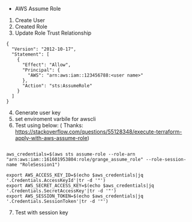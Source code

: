 * AWS Assume Role

1. Create User
2. Created Role
3. Update Role Trust Relationship
```
{
  "Version": "2012-10-17",
  "Statement": [
    {
      "Effect": "Allow",
      "Principal": {
        "AWS": "arn:aws:iam::123456788:<user name>"
      },
      "Action": "sts:AssumeRole"
    }
  ]
}
```

4. Generate user key
5. set enviroment varbile for awscli
6. Test using below: ( Thanks: https://stackoverflow.com/questions/55128348/execute-terraform-apply-with-aws-assume-role)

```

aws_credentials=$(aws sts assume-role --role-arn "arn:aws:iam::161601953804:role/grange_assume_role" --role-session-name "RoleSession1")

export AWS_ACCESS_KEY_ID=$(echo $aws_credentials|jq '.Credentials.AccessKeyId'|tr -d '"')
export AWS_SECRET_ACCESS_KEY=$(echo $aws_credentials|jq '.Credentials.SecretAccessKey'|tr -d '"')
export AWS_SESSION_TOKEN=$(echo $aws_credentials|jq '.Credentials.SessionToken'|tr -d '"')
```
7. Test with session key
